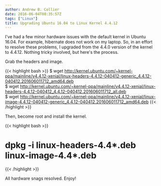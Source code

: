 ```yaml
---
author: Andrew B. Collier
date: 2016-06-04T08:35:57Z
tags: ["Linux"]
title: Upgrading Ubuntu 16.04 to Linux Kernel 4.4.12
---
```


I've had a few minor hardware issues with the default kernel in Ubuntu 16.04. For example, hibernate does not work on my laptop. So, in an effort to resolve these problems, I upgraded from the 4.4.0 version of the kernel to 4.4.12. Nothing tricky involved, but here's the process.

Grab the headers and image.

{{< highlight bash >}}
$ wget http://kernel.ubuntu.com/~kernel-ppa/mainline/v4.4.12-xenial/linux-headers-4.4.12-040412-generic_4.4.12-040412.201606011712_amd64.deb  
$ wget http://kernel.ubuntu.com/~kernel-ppa/mainline/v4.4.12-xenial/linux-headers-4.4.12-040412_4.4.12-040412.201606011712_all.deb  
$ wget http://kernel.ubuntu.com/~kernel-ppa/mainline/v4.4.12-xenial/linux-image-4.4.12-040412-generic_4.4.12-040412.201606011712_amd64.deb
{{< /highlight >}}
  
Then, become root and install the kernel.
  
{{< highlight bash >}}
# dpkg -i linux-headers-4.4\*.deb linux-image-4.4\*.deb
{{< /highlight >}}
  
All hardware snags resolved. Enjoy!
